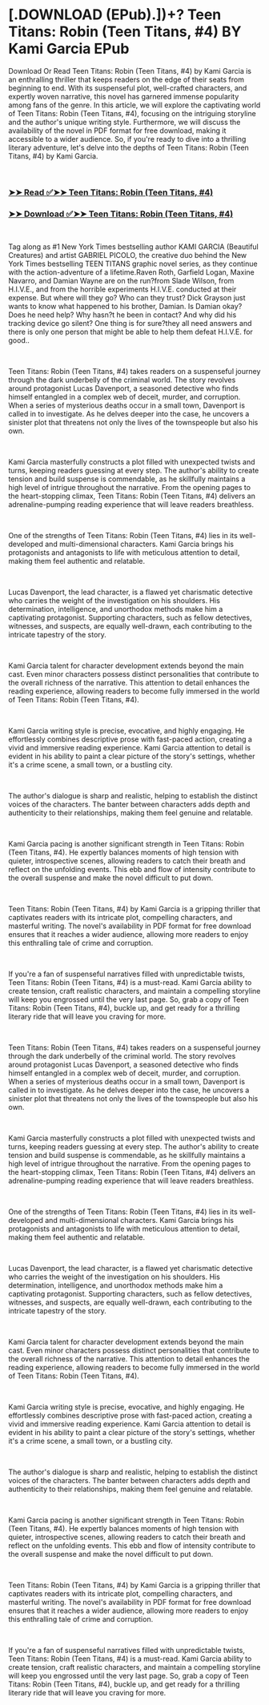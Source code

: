 # [.DOWNLOAD (EPub).])+? Teen Titans: Robin (Teen Titans, #4) BY Kami Garcia EPub

<p>Download Or Read Teen Titans: Robin (Teen Titans, #4) by Kami Garcia is an enthralling thriller that keeps readers on the edge of their seats from beginning to end. With its suspenseful plot, well-crafted characters, and expertly woven narrative, this novel has garnered immense popularity among fans of the genre. In this article, we will explore the captivating world of Teen Titans: Robin (Teen Titans, #4), focusing on the intriguing storyline and the author's unique writing style. Furthermore, we will discuss the availability of the novel in PDF format for free download, making it accessible to a wider audience. So, if you're ready to dive into a thrilling literary adventure, let's delve into the depths of Teen Titans: Robin (Teen Titans, #4) by Kami Garcia.</p>
<p>&nbsp;</p>

### [➤➤ Read ✅➤➤ Teen Titans: Robin (Teen Titans, #4)](https://pdfwebsitebooks.blogspot.com/id/59111102)

### [➤➤ Download ✅➤➤ Teen Titans: Robin (Teen Titans, #4)](https://pdfwebsitebooks.blogspot.com/id/59111102)

<p>&nbsp;</p>
<p>Tag along as #1 New York Times bestselling author KAMI GARCIA (Beautiful Creatures) and artist GABRIEL PICOLO, the creative duo behind the New York Times bestselling TEEN TITANS graphic novel series, as they continue with the action-adventure of a lifetime.Raven Roth, Garfield Logan, Maxine Navarro, and Damian Wayne are on the run?from Slade Wilson, from H.I.V.E., and from the horrible experiments H.I.V.E. conducted at their expense. But where will they go? Who can they trust? Dick Grayson just wants to know what happened to his brother, Damian. Is Damian okay? Does he need help? Why hasn?t he been in contact? And why did his tracking device go silent? One thing is for sure?they all need answers and there is only one person that might be able to help them defeat H.I.V.E. for good..</p>
<p>&nbsp;</p>
<p>Teen Titans: Robin (Teen Titans, #4) takes readers on a suspenseful journey through the dark underbelly of the criminal world. The story revolves around protagonist Lucas Davenport, a seasoned detective who finds himself entangled in a complex web of deceit, murder, and corruption. When a series of mysterious deaths occur in a small town, Davenport is called in to investigate. As he delves deeper into the case, he uncovers a sinister plot that threatens not only the lives of the townspeople but also his own.</p>
<p>&nbsp;</p>
<p>Kami Garcia masterfully constructs a plot filled with unexpected twists and turns, keeping readers guessing at every step. The author's ability to create tension and build suspense is commendable, as he skillfully maintains a high level of intrigue throughout the narrative. From the opening pages to the heart-stopping climax, Teen Titans: Robin (Teen Titans, #4) delivers an adrenaline-pumping reading experience that will leave readers breathless.</p>
<p>&nbsp;</p>
<p>One of the strengths of Teen Titans: Robin (Teen Titans, #4) lies in its well-developed and multi-dimensional characters. Kami Garcia brings his protagonists and antagonists to life with meticulous attention to detail, making them feel authentic and relatable.</p>
<p>&nbsp;</p>
<p>Lucas Davenport, the lead character, is a flawed yet charismatic detective who carries the weight of the investigation on his shoulders. His determination, intelligence, and unorthodox methods make him a captivating protagonist. Supporting characters, such as fellow detectives, witnesses, and suspects, are equally well-drawn, each contributing to the intricate tapestry of the story.</p>
<p>&nbsp;</p>
<p>Kami Garcia talent for character development extends beyond the main cast. Even minor characters possess distinct personalities that contribute to the overall richness of the narrative. This attention to detail enhances the reading experience, allowing readers to become fully immersed in the world of Teen Titans: Robin (Teen Titans, #4).</p>
<p>&nbsp;</p>
<p>Kami Garcia writing style is precise, evocative, and highly engaging. He effortlessly combines descriptive prose with fast-paced action, creating a vivid and immersive reading experience. Kami Garcia attention to detail is evident in his ability to paint a clear picture of the story's settings, whether it's a crime scene, a small town, or a bustling city.</p>
<p>&nbsp;</p>
<p>The author's dialogue is sharp and realistic, helping to establish the distinct voices of the characters. The banter between characters adds depth and authenticity to their relationships, making them feel genuine and relatable.</p>
<p>&nbsp;</p>
<p>Kami Garcia pacing is another significant strength in Teen Titans: Robin (Teen Titans, #4). He expertly balances moments of high tension with quieter, introspective scenes, allowing readers to catch their breath and reflect on the unfolding events. This ebb and flow of intensity contribute to the overall suspense and make the novel difficult to put down.</p>
<p>&nbsp;</p>
<p>Teen Titans: Robin (Teen Titans, #4) by Kami Garcia is a gripping thriller that captivates readers with its intricate plot, compelling characters, and masterful writing. The novel's availability in PDF format for free download ensures that it reaches a wider audience, allowing more readers to enjoy this enthralling tale of crime and corruption.</p>
<p>&nbsp;</p>
<p>If you're a fan of suspenseful narratives filled with unpredictable twists, Teen Titans: Robin (Teen Titans, #4) is a must-read. Kami Garcia ability to create tension, craft realistic characters, and maintain a compelling storyline will keep you engrossed until the very last page. So, grab a copy of Teen Titans: Robin (Teen Titans, #4), buckle up, and get ready for a thrilling literary ride that will leave you craving for more.</p>
<p>&nbsp;</p>
<p>Teen Titans: Robin (Teen Titans, #4) takes readers on a suspenseful journey through the dark underbelly of the criminal world. The story revolves around protagonist Lucas Davenport, a seasoned detective who finds himself entangled in a complex web of deceit, murder, and corruption. When a series of mysterious deaths occur in a small town, Davenport is called in to investigate. As he delves deeper into the case, he uncovers a sinister plot that threatens not only the lives of the townspeople but also his own.</p>
<p>&nbsp;</p>
<p>Kami Garcia masterfully constructs a plot filled with unexpected twists and turns, keeping readers guessing at every step. The author's ability to create tension and build suspense is commendable, as he skillfully maintains a high level of intrigue throughout the narrative. From the opening pages to the heart-stopping climax, Teen Titans: Robin (Teen Titans, #4) delivers an adrenaline-pumping reading experience that will leave readers breathless.</p>
<p>&nbsp;</p>
<p>One of the strengths of Teen Titans: Robin (Teen Titans, #4) lies in its well-developed and multi-dimensional characters. Kami Garcia brings his protagonists and antagonists to life with meticulous attention to detail, making them feel authentic and relatable.</p>
<p>&nbsp;</p>
<p>Lucas Davenport, the lead character, is a flawed yet charismatic detective who carries the weight of the investigation on his shoulders. His determination, intelligence, and unorthodox methods make him a captivating protagonist. Supporting characters, such as fellow detectives, witnesses, and suspects, are equally well-drawn, each contributing to the intricate tapestry of the story.</p>
<p>&nbsp;</p>
<p>Kami Garcia talent for character development extends beyond the main cast. Even minor characters possess distinct personalities that contribute to the overall richness of the narrative. This attention to detail enhances the reading experience, allowing readers to become fully immersed in the world of Teen Titans: Robin (Teen Titans, #4).</p>
<p>&nbsp;</p>
<p>Kami Garcia writing style is precise, evocative, and highly engaging. He effortlessly combines descriptive prose with fast-paced action, creating a vivid and immersive reading experience. Kami Garcia attention to detail is evident in his ability to paint a clear picture of the story's settings, whether it's a crime scene, a small town, or a bustling city.</p>
<p>&nbsp;</p>
<p>The author's dialogue is sharp and realistic, helping to establish the distinct voices of the characters. The banter between characters adds depth and authenticity to their relationships, making them feel genuine and relatable.</p>
<p>&nbsp;</p>
<p>Kami Garcia pacing is another significant strength in Teen Titans: Robin (Teen Titans, #4). He expertly balances moments of high tension with quieter, introspective scenes, allowing readers to catch their breath and reflect on the unfolding events. This ebb and flow of intensity contribute to the overall suspense and make the novel difficult to put down.</p>
<p>&nbsp;</p>
<p>Teen Titans: Robin (Teen Titans, #4) by Kami Garcia is a gripping thriller that captivates readers with its intricate plot, compelling characters, and masterful writing. The novel's availability in PDF format for free download ensures that it reaches a wider audience, allowing more readers to enjoy this enthralling tale of crime and corruption.</p>
<p>&nbsp;</p>
<p>If you're a fan of suspenseful narratives filled with unpredictable twists, Teen Titans: Robin (Teen Titans, #4) is a must-read. Kami Garcia ability to create tension, craft realistic characters, and maintain a compelling storyline will keep you engrossed until the very last page. So, grab a copy of Teen Titans: Robin (Teen Titans, #4), buckle up, and get ready for a thrilling literary ride that will leave you craving for more.</p>
<p>&nbsp;</p>
